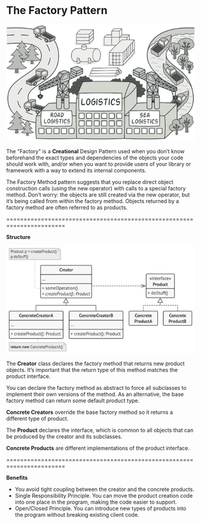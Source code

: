 # The Factory Pattern

<img src="/public/factory-pattern.png" alt="Factory Pattern Structure"/>


The "Factory" is a **Creational** Design Pattern used when you don’t know beforehand the exact types and dependencies of the objects your code should work with, and/or when you want to provide users of your library or framework with a way to extend its internal components.

The Factory Method pattern suggests that you replace direct object construction calls (using the new operator) with calls to a special factory method. Don’t worry: the objects are still created via the new operator, but it’s being called from within the factory method. Objects returned by a factory method are often referred to as products.

=======================================================================

**Structure**

<img src="/public/factory-uml.png" alt="Factory Pattern UML Diagram"/>

The **Creator** class declares the factory method that returns new product objects. It’s important that the return type of this method matches the product interface.

You can declare the factory method as abstract to force all subclasses to implement their own versions of the method. As an alternative, the base factory method can return some default product type.

**Concrete Creators** override the base factory method so it returns a different type of product.

The **Product** declares the interface, which is common to all objects that can be produced by the creator and its subclasses.

**Concrete Products** are different implementations of the product interface.

=======================================================================

**Benefits**

- You avoid tight coupling between the creator and the concrete products.
- Single Responsibility Principle. You can move the product creation code into one place in the program, making the code easier to support.
- Open/Closed Principle. You can introduce new types of products into the program without breaking existing client code.
